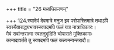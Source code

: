 +++
title = "26 मध्वधिकरणम्"

+++
124.स्यादेवं देवमात्रे मनुज इव परोपास्तिमात्रे तथाऽपि  
स्वस्यैवाराद्ध्यभावस्स्वपदमपि फलं यत्र नात्राधिकारः।  
मैवं सर्वान्तरात्मा स्वतनुभृदिति चोपासते मुक्तिकामाः  
कामादावर्तते तु स्वपदमपि फलं कल्पमन्वन्तरादौ॥